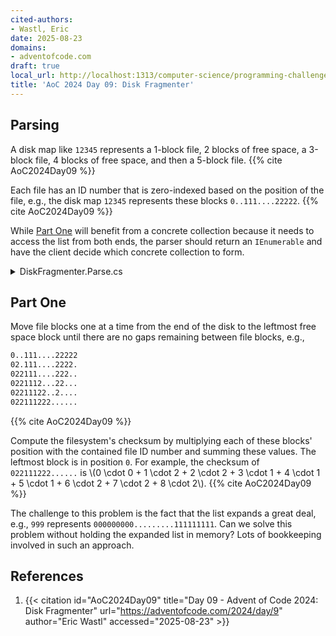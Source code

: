 ```yaml
---
cited-authors:
- Wastl, Eric
date: 2025-08-23
domains:
- adventofcode.com
draft: true
local_url: http://localhost:1313/computer-science/programming-challenges/advent-of-code/2024/AoC2024/09-disk-fragmenter/09-disk-fragmenter/
title: 'AoC 2024 Day 09: Disk Fragmenter'
---
```


## Parsing

A disk map like `12345` represents a 1-block file, 2 blocks of free space, a
3-block file, 4 blocks of free space, and then a 5-block file. {{% cite
AoC2024Day09 %}}

Each file has an ID number that is zero-indexed based on the position of the
file, e.g., the disk map `12345` represents these blocks `0..111....22222`. {{%
cite AoC2024Day09 %}}

While [Part One](#part-one) will benefit from a concrete collection because it
needs to access the list from both ends, the parser should return an
`IEnumerable` and have the client decide which concrete collection to form.

<details>
<summary>DiskFragmenter.Parse.cs</summary>

{{< readfile
  file="content/computer-science/programming-challenges/advent-of-code/2024/AoC2024/09-disk-fragmenter/DiskFragmenter.Parse.cs"
  highlight="cs"
  id="DiskFragmenter.Parse.cs" >}}

</details>

## Part One

Move file blocks one at a time from the end of the disk to the leftmost free
space block until there are no gaps remaining between file blocks, e.g.,

```txt
0..111....22222
02.111....2222.
022111....222..
0221112...22...
02211122..2....
022111222......
```

{{% cite AoC2024Day09 %}}

Compute the filesystem's checksum by multiplying each of these blocks' position
with the contained file ID number and summing these values. The leftmost block
is in position `0`. For example, the checksum of `022111222......` is \\(0 \cdot
0 + 1 \cdot 2 + 2 \cdot 2 + 3 \cdot 1 + 4 \cdot 1 + 5 \cdot 1 + 6 \cdot 2 + 7
\cdot 2 + 8 \cdot 2\\). {{% cite AoC2024Day09 %}}

The challenge to this problem is the fact that the list expands a great deal,
e.g., `999` represents `000000000.........111111111`. Can we solve this problem
without holding the expanded list in memory? Lots of bookkeeping involved in
such an approach.

## References

1. {{< citation
  id="AoC2024Day09"
  title="Day 09 - Advent of Code 2024: Disk Fragmenter"
  url="https://adventofcode.com/2024/day/9"
  author="Eric Wastl"
  accessed="2025-08-23" >}}
